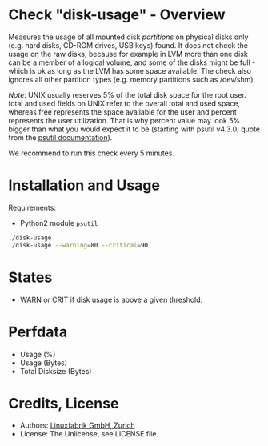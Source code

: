 # Check "disk-usage" - Overview

Measures the usage of all mounted disk _partitions_ on physical disks only (e.g. hard disks, CD-ROM drives, USB keys) found. It does not check the usage on the raw disks, because for example in LVM more than one disk can be a member of a logical volume, and some of the disks might be full - which is ok as long as the LVM has some space available. The check also ignores all other partition types (e.g. memory partitions such as /dev/shm).

*Note*: UNIX usually reserves 5% of the total disk space for the root user. total and used fields on UNIX refer to the overall total and used space, whereas free represents the space available for the user and percent represents the user utilization. That is why percent value may look 5% bigger than what you would expect it to be (starting with psutil v4.3.0; quote from the [psutil documentation](https://psutil.readthedocs.io/en/latest/)).

We recommend to run this check every 5 minutes.


# Installation and Usage

Requirements:
* Python2 module `psutil`

```bash
./disk-usage
./disk-usage --warning=80 --critical=90
```

# States

* WARN or CRIT if disk usage is above a given threshold.


# Perfdata

* Usage (%)
* Usage (Bytes)
* Total Disksize (Bytes)


# Credits, License

* Authors: [Linuxfabrik GmbH, Zurich](https://www.linuxfabrik.ch)
* License: The Unlicense, see LICENSE file.